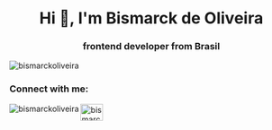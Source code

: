 <h1 align="center">Hi 👋, I'm Bismarck de Oliveira</h1>
<h3 align="center">frontend developer from Brasil</h3>

<p align="left"> <img src="https://komarev.com/ghpvc/?username=bismarckoliveira&label=Profile%20views&color=0e75b6&style=flat" alt="bismarckoliveira" /> </p>


<h3 align="left">Connect with me:</h3>
<p align="left">
<a href="https://linkedin.com/in/bismarck-oliveira-546308ba" target="blank"><img align="center" src="https://raw.githubusercontent.com/rahuldkjain/github-profile-readme-generator/neutral-icons/src/images/icons/Social/linked-in-alt.svg" alt="bismarck-oliveira-546308ba" height="30" width="40" /></a>
 <img align="left" src="https://github-readme-stats.vercel.app/api/top-langs?username=bismarckoliveira&show_icons=true&locale=en&layout=compact" alt="bismarckoliveira" />
</p>





<p></p>

<p></p>
